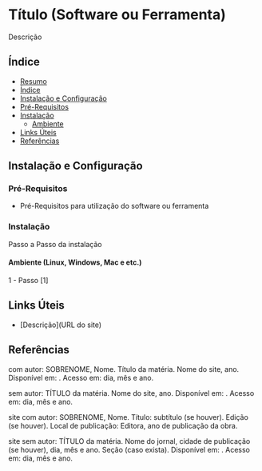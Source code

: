 # Título (Software ou Ferramenta)

Descrição

## Índice

<!--ts-->
   * [Resumo](#Título) 
   * [Índice](#Índice) 
   * [Instalação e Configuração](#Instalação-e-Configuração)
   * [Pré-Requisitos](#Pré-Requisitos)  
   * [Instalação](#Instalação)  
       * [Ambiente](#Ambiente)
   * [Links Úteis](#Links-Úteis)  
   * [Referências](#Referências)  	
<!--te-->

## Instalação e Configuração

### Pré-Requisitos

* Pré-Requisitos para utilização do software ou ferramenta

### Instalação

Passo a Passo da instalação

#### Ambiente (Linux, Windows, Mac e etc.)

1 - Passo [1]

## Links Úteis

* [Descrição](URL do site)


## Referências

com autor: SOBRENOME, Nome. Título da matéria. Nome do site, ano. Disponível em: <URL>. Acesso em: dia, mês e ano.

sem autor: TÍTULO da matéria. Nome do site, ano. Disponível em: <URL>. Acesso em: dia, mês e ano.

site com autor: SOBRENOME, Nome. Título: subtítulo (se houver). Edição (se houver). Local de publicação: Editora, ano de publicação da obra.

site sem autor: TÍTULO da matéria. Nome do jornal, cidade de publicação (se houver), dia, mês e ano. Seção (caso exista). Disponível em: . Acesso em: dia, mês e ano.
